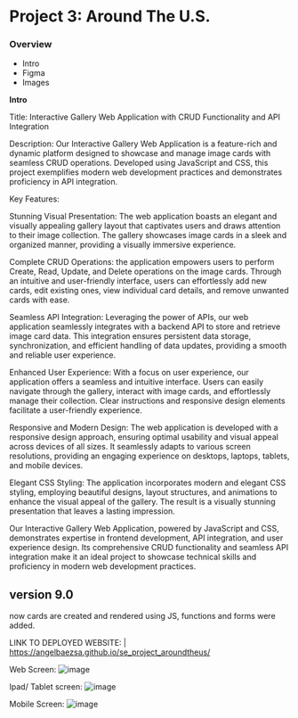 # Project 3: Around The U.S.

### Overview

- Intro
- Figma
- Images

**Intro**


Title: Interactive Gallery Web Application with CRUD Functionality and API Integration

Description:
Our Interactive Gallery Web Application is a feature-rich and dynamic platform designed to showcase and manage image cards with seamless CRUD operations. Developed using JavaScript and CSS, this project exemplifies modern web development practices and demonstrates proficiency in API integration.

Key Features:

Stunning Visual Presentation: The web application boasts an elegant and visually appealing gallery layout that captivates users and draws attention to their image collection. The gallery showcases image cards in a sleek and organized manner, providing a visually immersive experience.

Complete CRUD Operations: the application empowers users to perform Create, Read, Update, and Delete operations on the image cards. Through an intuitive and user-friendly interface, users can effortlessly add new cards, edit existing ones, view individual card details, and remove unwanted cards with ease.

Seamless API Integration: Leveraging the power of APIs, our web application seamlessly integrates with a backend API to store and retrieve image card data. This integration ensures persistent data storage, synchronization, and efficient handling of data updates, providing a smooth and reliable user experience.

Enhanced User Experience: With a focus on user experience, our application offers a seamless and intuitive interface. Users can easily navigate through the gallery, interact with image cards, and effortlessly manage their collection. Clear instructions and responsive design elements facilitate a user-friendly experience.

Responsive and Modern Design: The web application is developed with a responsive design approach, ensuring optimal usability and visual appeal across devices of all sizes. It seamlessly adapts to various screen resolutions, providing an engaging experience on desktops, laptops, tablets, and mobile devices.

Elegant CSS Styling: The application incorporates modern and elegant CSS styling, employing beautiful designs, layout structures, and animations to enhance the visual appeal of the gallery. The result is a visually stunning presentation that leaves a lasting impression.

Our Interactive Gallery Web Application, powered by JavaScript and CSS, demonstrates expertise in frontend development, API integration, and user experience design. Its comprehensive CRUD functionality and seamless API integration make it an ideal project to showcase technical skills and proficiency in modern web development practices.

## version 9.0

now cards are created and rendered using JS, functions and forms were added.

LINK TO DEPLOYED WEBSITE: |
https://angelbaezsa.github.io/se_project_aroundtheus/

Web Screen:
![image](https://github.com/angelbaezsa/se_project_aroundtheus/assets/47637565/95185dff-46d1-41f4-9f0d-afad5c46c293)

Ipad/ Tablet screen:
![image](https://github.com/angelbaezsa/se_project_aroundtheus/assets/47637565/f7a14503-f3fd-4f3f-a357-2e4bd33ef883)

Mobile Screen:
![image](https://github.com/angelbaezsa/se_project_aroundtheus/assets/47637565/8b4db80a-b704-4622-a8f7-b280cc8cb808)


